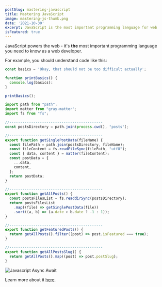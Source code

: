```yaml
---
postSlug: mastering-javascript
title: Mastering JavaScript
image: mastering-js-thumb.png
date: '2021-10-30'
excerpt: JavaScript is the most important programming language for web development. You probably don't know it well enough!
isFeatured: true
---
```


JavaScript powers the web - it's **the** most important programming language you need to know as a web developer.

For example, you should understand code like this:

```js
const basics = 'Okay, that should not be too difficult actually';

function printBasics() {
  console.log(basics):
}

printBasics();

import path from "path";
import matter from "gray-matter";
import fs from "fs";

//-------------------------------------------
const postsDirectory = path.join(process.cwd(), "posts");

//-------------------------------------------
export function getSinglePostData(fileName) {
  const filePath = path.join(postsDirectory, fileName);
  const fileContent = fs.readFileSync(filePath, "utf8");
  const { data, content } = matter(fileContent);
  const postData = {
    ...data,
    content,
  };
  return postData;
}

//-------------------------------------------
export function getAllPosts() {
  const postsFilesList = fs.readdirSync(postsDirectory);
  return postsFilesList
    .map((file) => getSinglePostData(file))
    .sort((a, b) => (a.date > b.date ? -1 : 1));
}

//-------------------------------------------
export function getFeaturedPosts() {
  return getAllPosts().filter((post) => post.isFeatured === true);
}

//-------------------------------------------
export function getAllPostsSlug() {
  return getAllPosts().map((post) => post.postSlug);
}

```

![Javascript Async Await ](javascript-async-await.jpg)

Learn more about it [here](https://academind.com).

